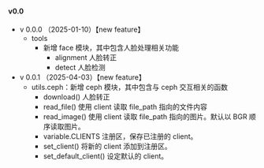 #### v0.0

- v 0.0.0 （2025-01-10）【new feature】
  - tools
    - 新增 face 模块，其中包含人脸处理相关功能
      - alignment 人脸转正
      - detect 人脸检测
- v 0.0.1 （2025-04-03）【new feature】
  - utils.ceph：新增 ceph 模块，其中包含与 ceph 交互相关的函数
    - download() 人脸转正
    - read_file() 使用 client 读取 file_path 指向的文件内容
    - read_image() 使用 client 读取 file_path 指向的图片。默认以 BGR 顺序读取图片。
    - variable.CLIENTS 注册区，保存已注册的 client。
    - set_client() 将新的 client 添加到注册区。
    - set_default_client() 设定默认的 client。

